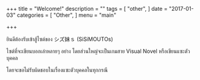 +++
title = "Welcome!"
description = ""
tags = [
     "other",
]
date = "2017-01-03"
categories = [
    "Other",
]
menu = "main"

+++

ยินดีต้องรับเข้าสู้ไซต์ของ シズ妹ｓ (SiSiMOUTOs)

ไซต์ที่จะเขียนบอกเล่าหลายๆ อย่าง โดยส่วนใหญ่จะเป็นเกมสาย Visual Novel หรือเขียนแซะตัวบุคคล

โดยจะขอไม่รับผิดชอบในเรื่องแซะตัวบุคคลในทุกกรณี